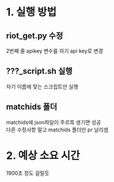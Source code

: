 # 1. 실행 방법
## riot_get.py 수정   
2번째 줄 apikey 변수를 자기 api key로 변경
## ???_script.sh 실행   
자기 이름에 맞는 스크립트만 실행   
## matchids 폴더  
matchids에 json파일이 주르륵 생기면 성공   
다른 수정사항 말고 matchids 폴더만 pr 날리셈

# 2. 예상 소요 시간
1900초 정도 걸릴듯